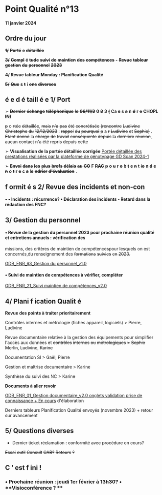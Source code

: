 # Point Qualité n°13

#### 11 janvier 2024

## Ordre du jour

~~**1/**~~ ~~**Porté**~~ **e** ~~**détaillée**~~

~~**3/**~~ ~~**Compl**~~ **é** ~~**tude**~~ ~~**suivi**~~ ~~**de**~~ ~~**maintien**~~ ~~**des**~~ ~~**compétences**~~ **-** ~~**Revue**~~ ~~**tableur**~~ ~~**gestion**~~ ~~**du**~~ ~~**personnel**~~ ~~**2023**~~

**4/ Revue tableur Monday : Planification Qualité**

~~**5/**~~ ~~**Que**~~ **s** ~~**t**~~ **i** ~~**ons**~~ ~~**diverses**~~

## é e d é taill é e 1/ Port

➢ ~~**Dernier**~~ ~~**échange**~~ ~~**téléphonique**~~ ~~**le**~~ ~~**06/11/2**~~ **0** ~~**2**~~ **3** ~~**(**~~ **Ca** ~~**s**~~ **s** ~~**a**~~ **n** ~~**d**~~ **r** ~~**e**~~ **CHOPL** ~~**IN)**~~

~~p~~ o ~~rtée~~ ~~détaillée~~, ~~mais~~ ~~n'a~~ ~~pas~~ ~~été~~ ~~concrétisée~~ ~~(rencontre~~ ~~Ludivine~~ ~~Christophe~~ ~~du~~ ~~12/12/2023~~ : ~~rappel~~ ~~du~~ ~~pourquoi~~
~~p~~ a ~~r~~ ~~Ludivine~~ et ~~Sophie)~~ .
~~Etant~~ ~~donné~~ la ~~charge~~ ~~de~~ ~~travail~~ ~~conséquente~~ ~~depuis~~ la ~~dernière~~ ~~réunion~~, ~~aucun~~ ~~contact~~ ~~n'a~~ ~~été~~ ~~repris~~ ~~depuis~~ ~~cette~~

➢ **Visualisation de la portée détaillée corrigée**
[Portée détaillée des prestations réalisées par la plateforme de génotypage GD Scan 2024-1](https://genesdiffusion.sharepoint.com/:w:/r/sites/GDBiotech-ISO17025/_layouts/15/Doc2.aspx?action=edit&sourcedoc=%7Bf4e53400-7511-4c82-9363-f71fb469d79d%7D&wdOrigin=TEAMS-WEB.teamsSdk_ns.bim&wdExp=TEAMS-CONTROL&wdhostclicktime=1704960154900&web=1)

➢ ~~**Envoi**~~ ~~**dans**~~ ~~**les**~~ ~~**plus**~~ ~~**brefs**~~ ~~**délais**~~ ~~**au**~~ ~~**CO**~~ **F** ~~**RAC**~~ ~~**p**~~ **o** ~~**u**~~ **r** ~~**o**~~ **b** ~~**t**~~ **e** ~~**n**~~ **t** ~~**io**~~ **n** ~~**d**~~ **e** ~~**n**~~ **o** ~~**t**~~ **r** ~~**e**~~ **c** ~~**a**~~ **le** ~~**ndrier**~~ ~~**d'évaluation**~~ **.**

## f ormit é s 2/ Revue des incidents et non-con
#### • • Incidents : récurrence? • Déclaration des incidents - Retard dans la rédaction des FNC?

## 3/ Gestion du personnel
#### • **Revue de la gestion** du personnel 2023 pour prochaine réunion qualité et entretiens annuels : vérification des

missions,
des critères de maintien de compétencespour lesquels on est concernés,du renseignement des
~~formations~~ ~~suivies~~ ~~en~~ ~~2023.~~

[GDB_ENR_63_Gestion du personnel_v1.0](https://genesdiffusion.sharepoint.com/sites/GDBiotech-ISO17025/_layouts/15/Doc.aspx?sourcedoc=%7B676000A3-F910-4ECB-A1B1-663F4461CC37%7D&file=GDB_ENR_63_Gestion%20du%20personnel_v1.0.xlsx&action=default&mobileredirect=true)
#### • Suivi de maintien de compétences à vérifier, compléter

[GDB_ENR_21_Suivi maintien de compétences_v2.0](https://genesdiffusion.sharepoint.com/:x:/r/sites/GDBiotech-ISO17025/_layouts/15/Doc.aspx?sourcedoc=%7B803C9E0B-AB44-49A4-9318-2B51A1FC4491%7D&file=GDB_ENR_21_Suivi%20maintien%20de%20comp%C3%A9tences_v2.0.xlsx&action=default&mobileredirect=true)

## 4/ Plani f ication Qualit é

**Revue des points à traiter prioritairement**

Contrôles internes et métrologie (fiches appareil, logiciels) > Pierre, Ludivine

Revue documentaire relative à la gestion des équipements pour simplifier l'accès aux données et
~~contrôles~~ ~~internes~~ ~~ou~~ ~~métrologiques~~ ~~>~~ ~~Sophie~~ ~~Merlin~~, ~~Ludivine~~, ~~Karine~~

Documentation SI > Gaël, Pierre

Gestion et maîtrise documentaire > Karine

Synthèse du suivi des NC > Karine

**Documents à aller revoir**

[GDB_ENR_01_Gestion documentaire_v2.0 onglets validation prise de connaissance + En cours](https://genesdiffusion.sharepoint.com/sites/GDBiotech-ISO17025/_layouts/15/Doc.aspx?sourcedoc=%7B570291EC-58EA-4896-9914-B87D577DC6D2%7D&file=GDB_ENR_01_Gestion%20documentaire_v2.0.xlsx&action=default&mobileredirect=true)
d'élaboration

Derniers tableurs Planification Qualité envoyés (novembre 2023) + retour sur avancement

## 5/ Questions diverses

- ~~Dernier~~ ~~ticket~~ ~~réclamation~~ ~~:~~ ~~conformité~~ ~~avec~~ ~~procédure~~ ~~en~~ ~~cours?~~

~~Essai~~ ~~outil~~ ~~Consult~~ ~~CAB?~~ ~~Retours~~ ~~?~~

## C ’ est f ini !
### • **Prochaine réunion : jeudi 1er février à 13h30?** • **Visioconférence ? **

